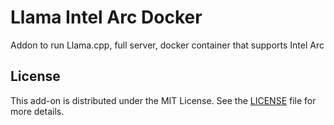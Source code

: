# Llama Intel Arc Docker

Addon to run Llama.cpp, full server, docker container that supports Intel Arc

## License

This add-on is distributed under the MIT License. See the [LICENSE](LICENSE) file for more details.